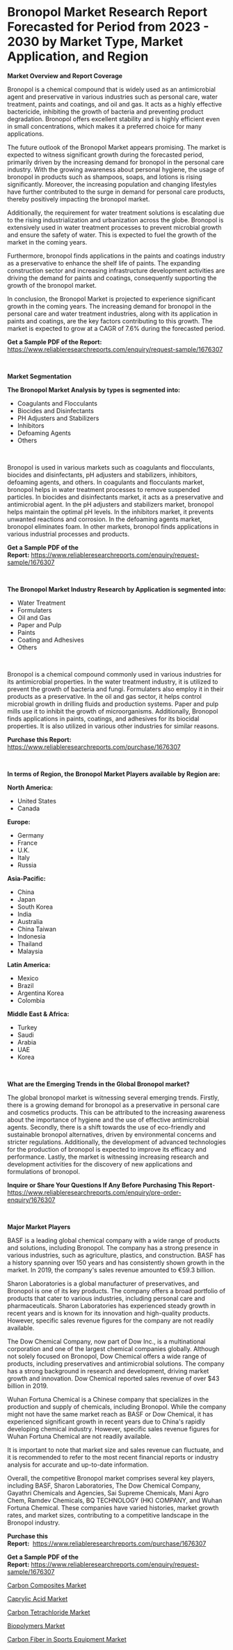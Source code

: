 <p><h1>Bronopol Market Research Report Forecasted for Period from 2023 -  2030 by Market Type, Market Application, and Region</h1></p><p><strong>Market Overview and Report Coverage</strong></p>
<p><p>Bronopol is a chemical compound that is widely used as an antimicrobial agent and preservative in various industries such as personal care, water treatment, paints and coatings, and oil and gas. It acts as a highly effective bactericide, inhibiting the growth of bacteria and preventing product degradation. Bronopol offers excellent stability and is highly efficient even in small concentrations, which makes it a preferred choice for many applications.</p><p>The future outlook of the Bronopol Market appears promising. The market is expected to witness significant growth during the forecasted period, primarily driven by the increasing demand for bronopol in the personal care industry. With the growing awareness about personal hygiene, the usage of bronopol in products such as shampoos, soaps, and lotions is rising significantly. Moreover, the increasing population and changing lifestyles have further contributed to the surge in demand for personal care products, thereby positively impacting the bronopol market.</p><p>Additionally, the requirement for water treatment solutions is escalating due to the rising industrialization and urbanization across the globe. Bronopol is extensively used in water treatment processes to prevent microbial growth and ensure the safety of water. This is expected to fuel the growth of the market in the coming years.</p><p>Furthermore, bronopol finds applications in the paints and coatings industry as a preservative to enhance the shelf life of paints. The expanding construction sector and increasing infrastructure development activities are driving the demand for paints and coatings, consequently supporting the growth of the bronopol market.</p><p>In conclusion, the Bronopol Market is projected to experience significant growth in the coming years. The increasing demand for bronopol in the personal care and water treatment industries, along with its application in paints and coatings, are the key factors contributing to this growth. The market is expected to grow at a CAGR of 7.6% during the forecasted period.</p></p>
<p><strong>Get a Sample PDF of the Report:</strong> <a href="https://www.reliableresearchreports.com/enquiry/request-sample/1676307">https://www.reliableresearchreports.com/enquiry/request-sample/1676307</a></p>
<p>&nbsp;</p>
<p><strong>Market Segmentation</strong></p>
<p><strong>The Bronopol Market Analysis by types is segmented into:</strong></p>
<p><ul><li>Coagulants and Flocculants</li><li>Biocides and Disinfectants</li><li>PH Adjusters and Stabilizers</li><li>Inhibitors</li><li>Defoaming Agents</li><li>Others</li></ul></p>
<p>&nbsp;</p>
<p><p>Bronopol is used in various markets such as coagulants and flocculants, biocides and disinfectants, pH adjusters and stabilizers, inhibitors, defoaming agents, and others. In coagulants and flocculants market, bronopol helps in water treatment processes to remove suspended particles. In biocides and disinfectants market, it acts as a preservative and antimicrobial agent. In the pH adjusters and stabilizers market, bronopol helps maintain the optimal pH levels. In the inhibitors market, it prevents unwanted reactions and corrosion. In the defoaming agents market, bronopol eliminates foam. In other markets, bronopol finds applications in various industrial processes and products.</p></p>
<p><strong>Get a Sample PDF of the Report:</strong>&nbsp;<a href="https://www.reliableresearchreports.com/enquiry/request-sample/1676307">https://www.reliableresearchreports.com/enquiry/request-sample/1676307</a></p>
<p>&nbsp;</p>
<p><strong>The Bronopol Market Industry Research by Application is segmented into:</strong></p>
<p><ul><li>Water Treatment</li><li>Formulaters</li><li>Oil and Gas</li><li>Paper and Pulp</li><li>Paints</li><li>Coating and Adhesives</li><li>Others</li></ul></p>
<p>&nbsp;</p>
<p><p>Bronopol is a chemical compound commonly used in various industries for its antimicrobial properties. In the water treatment industry, it is utilized to prevent the growth of bacteria and fungi. Formulaters also employ it in their products as a preservative. In the oil and gas sector, it helps control microbial growth in drilling fluids and production systems. Paper and pulp mills use it to inhibit the growth of microorganisms. Additionally, Bronopol finds applications in paints, coatings, and adhesives for its biocidal properties. It is also utilized in various other industries for similar reasons.</p></p>
<p><strong>Purchase this Report:</strong>&nbsp; <a href="https://www.reliableresearchreports.com/purchase/1676307">https://www.reliableresearchreports.com/purchase/1676307</a></p>
<p>&nbsp;</p>
<p><strong>In terms of Region, the Bronopol Market Players available by Region are:</strong></p>
<p>
    <p> <strong> North America: </strong>
        <ul>
            <li>United States</li>
            <li>Canada</li>
        </ul>
        </p> 
    <p> <strong> Europe: </strong>
        <ul>
            <li>Germany</li>
            <li>France</li>
            <li>U.K.</li>
            <li>Italy</li>
            <li>Russia</li>
        </ul>
        </p> 
    <p> <strong> Asia-Pacific: </strong>
        <ul>
            <li>China</li>
            <li>Japan</li>
            <li>South Korea</li>
            <li>India</li>
            <li>Australia</li>
            <li>China Taiwan</li>
            <li>Indonesia</li>
            <li>Thailand</li>
            <li>Malaysia</li>
        </ul>
        </p> 
    <p> <strong> Latin America: </strong>
        <ul>
            <li>Mexico</li>
            <li>Brazil</li>
            <li>Argentina Korea</li>
            <li>Colombia</li>
        </ul>
        </p> 
    <p> <strong> Middle East & Africa: </strong>
        <ul>
            <li>Turkey</li>
            <li>Saudi</li>
            <li>Arabia</li>
            <li>UAE</li>
            <li>Korea</li>
        </ul>
    </p>
    </p>
<p>&nbsp;</p>
<p><strong>What are the Emerging Trends in the Global Bronopol market?</strong></p>
<p><p>The global bronopol market is witnessing several emerging trends. Firstly, there is a growing demand for bronopol as a preservative in personal care and cosmetics products. This can be attributed to the increasing awareness about the importance of hygiene and the use of effective antimicrobial agents. Secondly, there is a shift towards the use of eco-friendly and sustainable bronopol alternatives, driven by environmental concerns and stricter regulations. Additionally, the development of advanced technologies for the production of bronopol is expected to improve its efficacy and performance. Lastly, the market is witnessing increasing research and development activities for the discovery of new applications and formulations of bronopol.</p></p>
<p><strong>Inquire or Share Your Questions If Any Before Purchasing This Report</strong>- <a href="https://www.reliableresearchreports.com/enquiry/pre-order-enquiry/1676307">https://www.reliableresearchreports.com/enquiry/pre-order-enquiry/1676307</a></p>
<p>&nbsp;</p>
<p><strong>Major Market Players</strong></p>
<p><p>BASF is a leading global chemical company with a wide range of products and solutions, including Bronopol. The company has a strong presence in various industries, such as agriculture, plastics, and construction. BASF has a history spanning over 150 years and has consistently shown growth in the market. In 2019, the company's sales revenue amounted to €59.3 billion.</p><p>Sharon Laboratories is a global manufacturer of preservatives, and Bronopol is one of its key products. The company offers a broad portfolio of products that cater to various industries, including personal care and pharmaceuticals. Sharon Laboratories has experienced steady growth in recent years and is known for its innovation and high-quality products. However, specific sales revenue figures for the company are not readily available.</p><p>The Dow Chemical Company, now part of Dow Inc., is a multinational corporation and one of the largest chemical companies globally. Although not solely focused on Bronopol, Dow Chemical offers a wide range of products, including preservatives and antimicrobial solutions. The company has a strong background in research and development, driving market growth and innovation. Dow Chemical reported sales revenue of over $43 billion in 2019.</p><p>Wuhan Fortuna Chemical is a Chinese company that specializes in the production and supply of chemicals, including Bronopol. While the company might not have the same market reach as BASF or Dow Chemical, it has experienced significant growth in recent years due to China's rapidly developing chemical industry. However, specific sales revenue figures for Wuhan Fortuna Chemical are not readily available.</p><p>It is important to note that market size and sales revenue can fluctuate, and it is recommended to refer to the most recent financial reports or industry analysis for accurate and up-to-date information.</p><p>Overall, the competitive Bronopol market comprises several key players, including BASF, Sharon Laboratories, The Dow Chemical Company, Gayathri Chemicals and Agencies, Sai Supreme Chemicals, Mani Agro Chem, Ramdev Chemicals, BQ TECHNOLOGY (HK) COMPANY, and Wuhan Fortuna Chemical. These companies have varied histories, market growth rates, and market sizes, contributing to a competitive landscape in the Bronopol industry.</p></p>
<p><strong>Purchase this Report:</strong>&nbsp;&nbsp;<a href="https://www.reliableresearchreports.com/purchase/1676307">https://www.reliableresearchreports.com/purchase/1676307</a></p>
<p></p>
<p><strong>Get a Sample PDF of the Report:</strong>&nbsp;<a href="https://www.reliableresearchreports.com/enquiry/request-sample/1676307">https://www.reliableresearchreports.com/enquiry/request-sample/1676307</a></p>
<p><p><a href="https://github.com/Paul14Anderson63/Market-Research-Report-List-1/blob/main/carbon-composites-market.md">Carbon Composites Market</a></p><p><a href="https://github.com/aasishrp01/Market-Research-Report-List-1/blob/main/caprylic-acid-market.md">Caprylic Acid Market</a></p><p><a href="https://github.com/tamvrosiya/Market-Research-Report-List-1/blob/main/carbon-tetrachloride-market.md">Carbon Tetrachloride Market</a></p><p><a href="https://github.com/gaydyna/Market-Research-Report-List-1/blob/main/biopolymers-market.md">Biopolymers Market</a></p><p><a href="https://github.com/dringals/Market-Research-Report-List-1/blob/main/carbon-fiber-in-sports-equipment-market.md">Carbon Fiber in Sports Equipment Market</a></p></p>